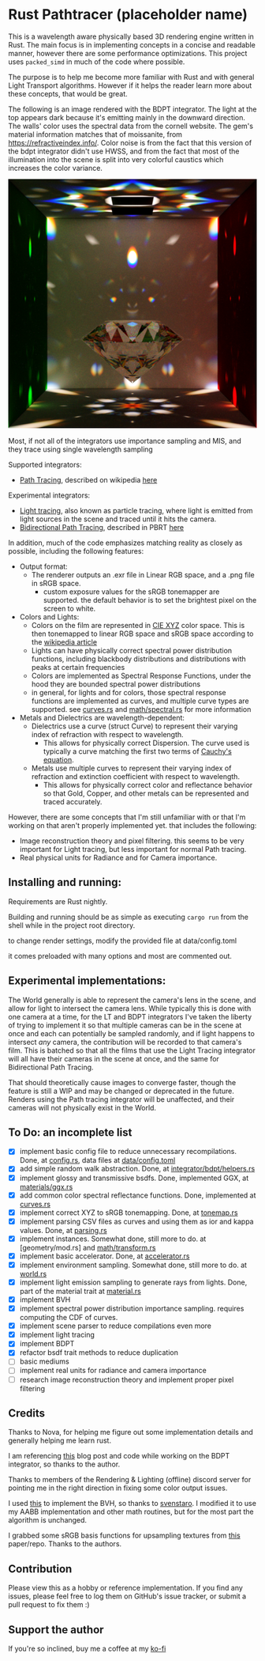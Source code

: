 # Rust Pathtracer (placeholder name)

This is a wavelength aware physically based 3D rendering engine written in Rust. The main focus is in implementing concepts in a concise and readable manner, however there are some performance optimizations. This project uses `packed_simd` in much of the code where possible.

The purpose is to help me become more familiar with Rust and with general Light Transport algorithms. However if it helps the reader learn more about these concepts, that would be great.

The following is an image rendered with the BDPT integrator. The light at the top appears dark because it's emitting mainly in the downward direction. The walls' color uses the spectral data from the cornell website. The gem's material information matches that of moissanite, from https://refractiveindex.info/. Color noise is from the fact that this version of the bdpt integrator didn't use HWSS, and from the fact that most of the illumination into the scene is split into very colorful caustics which increases the color variance.

![render](https://github.com/gillett-hernandez/rust-pathtracer/blob/master/showcase/moissanite_gem_1080p.png?raw=true)

Most, if not all of the integrators use importance sampling and MIS, and they trace using single wavelength sampling

Supported integrators:

* [Path Tracing](src/integrator/pt.rs), described on wikipedia [here](https://en.wikipedia.org/wiki/Path_tracing)

Experimental integrators:

* [Light tracing](src/integrator/lt.rs), also known as particle tracing, where light is emitted from light sources in the scene and traced until it hits the camera.
* [Bidirectional Path Tracing](src/integrator/bdpt/mod.rs), described in PBRT [here](http://www.pbr-book.org/3ed-2018/Light_Transport_III_Bidirectional_Methods/Bidirectional_Path_Tracing.html)

In addition, much of the code emphasizes matching reality as closely as possible, including the following features:

* Output format:
  * The renderer outputs an .exr file in Linear RGB space, and a .png file in sRGB space.
    * custom exposure values for the sRGB tonemapper are supported. the default behavior is to set the brightest pixel on the screen to white.
* Colors and Lights:
  * Colors on the film are represented in [CIE XYZ](https://en.wikipedia.org/wiki/CIE_1931_color_space) color space. This is then tonemapped to linear RGB space and sRGB space according to the [wikipedia article](https://en.wikipedia.org/wiki/SRGB)
  * Lights can have physically correct spectral power distribution functions, including blackbody distributions and distributions with peaks at certain frequencies
  * Colors are implemented as Spectral Response Functions, under the hood they are bounded spectral power distributions
  * in general, for lights and for colors, those spectral response functions are implemented as curves, and multiple curve types are supported. see [curves.rs](src/curves.rs) and [math/spectral.rs](src/math/spectral.rs) for more information
* Metals and Dielectrics are wavelength-dependent:
  * Dielectrics use a curve (struct Curve) to represent their varying index of refraction with respect to wavelength.
    * This allows for physically correct Dispersion. The curve used is typically a curve matching the first two terms of [Cauchy's equation](https://en.wikipedia.org/wiki/Cauchy%27s_equation).
  * Metals use multiple curves to represent their varying index of refraction and extinction coefficient with respect to wavelength.
    * This allows for physically correct color and reflectance behavior so that Gold, Copper, and other metals can be represented and traced accurately.


However, there are some concepts that I'm still unfamiliar with or that I'm working on that aren't properly implemented yet. that includes the following:

* Image reconstruction theory and pixel filtering. this seems to be very important for Light tracing, but less important for normal Path tracing.
* Real physical units for Radiance and for Camera importance.


## Installing and running:

Requirements are Rust nightly.

Building and running should be as simple as executing `cargo run` from the shell while in the project root directory.

to change render settings, modify the provided file at data/config.toml

it comes preloaded with many options and most are commented out.

## Experimental implementations:

The World generally is able to represent the camera's lens in the scene, and allow for light to intersect the camera lens. While typically this is done with one camera at a time, for the LT and BDPT integrators I've taken the liberty of trying to implement it so that multiple cameras can be in the scene at once and each can potentially be sampled randomly, and if light happens to intersect *any* camera, the contribution will be recorded to that camera's film. This is batched so that all the films that use the Light Tracing integrator will all have their cameras in the scene at once, and the same for Bidirectional Path Tracing.

That should theoretically cause images to converge faster, though the feature is still a WIP and may be changed or deprecated in the future. Renders using the Path tracing integrator will be unaffected, and their cameras will not physically exist in the World.

## To Do: an incomplete list

* [x] implement basic config file to reduce unnecessary recompilations. Done, at [config.rs](src/config.rs), data files at [data/config.toml](data/config.toml)
* [x] add simple random walk abstraction. Done, at [integrator/bdpt/helpers.rs](src/integrator/bdpt/helpers.rs)
* [x] implement glossy and transmissive bsdfs. Done, implemented GGX, at [materials/ggx.rs](src/materials/ggx.rs)
* [x] add common color spectral reflectance functions. Done, implemented at [curves.rs](src/curves.rs)
* [x] implement correct XYZ to sRGB tonemapping. Done, at [tonemap.rs](src/tonemap.rs)
* [x] implement parsing CSV files as curves and using them as ior and kappa values. Done, at [parsing.rs](src/parsing.rs)
* [x] implement instances. Somewhat done, still more to do. at [geometry/mod.rs] and [math/transform.rs](src/math/transform.rs)
* [x] implement basic accelerator. Done, at [accelerator.rs](src/accelerator.rs)
* [x] implement environment sampling. Somewhat done, still more to do. at [world.rs](src/world.rs)
* [x] implement light emission sampling to generate rays from lights. Done, part of the material trait at [material.rs](src/material.rs)
* [x] implement BVH
* [x] implement spectral power distribution importance sampling. requires computing the CDF of curves.
* [x] implement scene parser to reduce compilations even more
* [x] implement light tracing
* [x] implement BDPT
* [x] refactor bsdf trait methods to reduce duplication
* [ ] basic mediums
* [ ] implement real units for radiance and camera importance
* [ ] research image reconstruction theory and implement proper pixel filtering

## Credits

Thanks to Nova, for helping me figure out some implementation details and generally helping me learn rust.

I am referencing [this](https://rendering-memo.blogspot.com/2016/03/bidirectional-path-tracing-8-combine.html) blog post and code while working on the BDPT integrator, so thanks to the author.

Thanks to members of the Rendering & Lighting (offline) discord server for pointing me in the right direction in fixing some color output issues.

I used [this](https://github.com/svenstaro/bvh) to implement the BVH, so thanks to [svenstaro](https://github.com/svenstaro). I modified it to use my AABB implementation and other math routines, but for the most part the algorithm is unchanged.

I grabbed some sRGB basis functions for upsampling textures from [this](https://github.com/imallett/simple-spectral) paper/repo. Thanks to the authors.

## Contribution

Please view this as a hobby or reference implementation. If you find any issues, please feel free to log them on GitHub's issue tracker, or submit a pull request to fix them :)

## Support the author

If you're so inclined, buy me a coffee at my [ko-fi](https://ko-fi.com/nacly)
